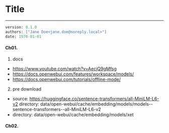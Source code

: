 # Title
---
```meta
version: 0.1.0
authors: ["Jane Doe<jane.doe@noreply.local>"]
date: 1970-01-01
```


#### Ch01. 
1. docs
- https://www.youtube.com/watch?v=AecjQ9gMfsg
- https://docs.openwebui.com/features/workspace/models/
- https://docs.openwebui.com/tutorials/offline-mode/

2. pre download
- source: https://huggingface.co/sentence-transformers/all-MiniLM-L6-v2
  directory: data/open-webui/cache/embedding/models/models--sentence-transformers--all-MiniLM-L6-v2
- directory: data/open-webui/cache/embedding/models/xet

#### Ch02. 

